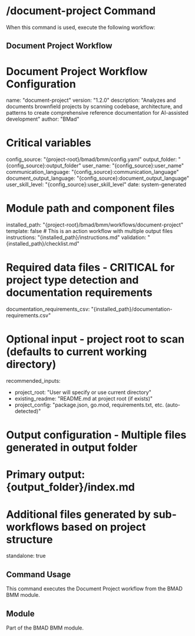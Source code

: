 # /document-project Command

When this command is used, execute the following workflow:

## Document Project Workflow

# Document Project Workflow Configuration
name: "document-project"
version: "1.2.0"
description: "Analyzes and documents brownfield projects by scanning codebase, architecture, and patterns to create comprehensive reference documentation for AI-assisted development"
author: "BMad"

# Critical variables
config_source: "{project-root}/bmad/bmm/config.yaml"
output_folder: "{config_source}:output_folder"
user_name: "{config_source}:user_name"
communication_language: "{config_source}:communication_language"
document_output_language: "{config_source}:document_output_language"
user_skill_level: "{config_source}:user_skill_level"
date: system-generated

# Module path and component files
installed_path: "{project-root}/bmad/bmm/workflows/document-project"
template: false # This is an action workflow with multiple output files
instructions: "{installed_path}/instructions.md"
validation: "{installed_path}/checklist.md"

# Required data files - CRITICAL for project type detection and documentation requirements
documentation_requirements_csv: "{installed_path}/documentation-requirements.csv"

# Optional input - project root to scan (defaults to current working directory)
recommended_inputs:
  - project_root: "User will specify or use current directory"
  - existing_readme: "README.md at project root (if exists)"
  - project_config: "package.json, go.mod, requirements.txt, etc. (auto-detected)"
# Output configuration - Multiple files generated in output folder
# Primary output: {output_folder}/index.md
# Additional files generated by sub-workflows based on project structure

standalone: true


## Command Usage

This command executes the Document Project workflow from the BMAD BMM module.

## Module

Part of the BMAD BMM module.
